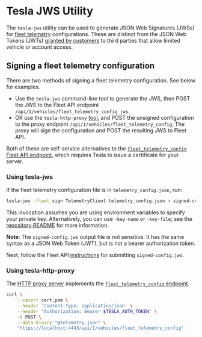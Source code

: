 # Tesla JWS Utility

The `tesla-jws` utility can be used to generate JSON Web Signatures (JWSs) for
[fleet telemetry](https://github.com/teslamotors/fleet-telemetry)
configurations. These are distinct from the JSON Web Tokens (JWTs) [granted by
customers](https://developer.tesla.com/docs/fleet-api#third-party-token) to
third parties that allow limited vehicle or account access.

## Signing a fleet telemetry configuration

There are two methods of signing a fleet telemetry configuration. See below for
examples.

 - Use the `tesla-jws` command-line tool to generate the JWS, then POST the JWS
   to the Fleet API endpoint `/api/1/vehicles/fleet_telemetry_config_jws`.
 - OR use the `tesla-http-proxy` [tool](/cmd/tesla-http-proxy), and POST the
   unsigned configuration to the proxy endpoint
   `/api/1/vehicles/fleet_telemetry_config`. The proxy will sign the
   configuration and POST the resulting JWS to Fleet API.

Both of these are self-service alternatives to the [`fleet_telemetry_config`
Fleet API
endpoint](https://developer.tesla.com/docs/fleet-api#fleet_telemetry_config-create),
which requires Tesla to issue a certificate for your server.

### Using tesla-jws

If the fleet telemetry configuration file is in `telemetry_config.json`, run:

```bash
tesla-jws -fleet sign TelemetryClient telemetry_config.json > signed-config.jws
```

This invocation assumes you are using environment variables to specify your
private key. Alternatively, you can use `-key-name` or `-key-file`; see the
[repository README](/README.md#installation-and-configuration) for more
information.

**Note**: The `signed-config.jws` output file is not sensitive. It has the same
syntax as a JSON Web Token (JWT), but is not a bearer authorization token.

Next, follow the Fleet API
[instructions](https://developer.tesla.com/docs/fleet-api#fleet_telemetry_config_jws)
for submitting `signed-config.jws`.

### Using tesla-http-proxy

The [HTTP proxy server](/README.md#using-the-http-proxy) implements the
[`fleet_telemetry_config`
endpoint](https://developer.tesla.com/docs/fleet-api#fleet_telemetry_config-create).

```bash
curl \
    --cacert cert.pem \
    --header 'Content-Type: application/json' \
    --header "Authorization: Bearer $TESLA_AUTH_TOKEN" \
    -X POST \
    --data-binary "@telemetry.json" \
    "https://localhost:4443/api/1/vehicles/fleet_telemetry_config"
```
